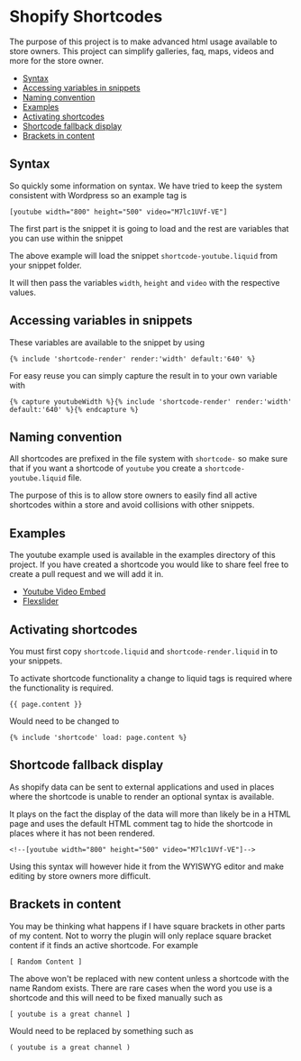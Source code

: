 Shopify Shortcodes
==================

The purpose of this project is to make advanced html usage available to store owners. This project can simplify galleries, faq, maps, videos and more for the store owner.

 - [Syntax](#syntax)
 - [Accessing variables in snippets](#accessing-variables-in-snippets)
 - [Naming convention](#naming-convention)
 - [Examples](#examples)
 - [Activating shortcodes](#activating-shortcodes)
 - [Shortcode fallback display](#shortcode-fallback-display)
 - [Brackets in content](#brackets-in-content)

## Syntax

So quickly some information on syntax. We have tried to keep the system consistent with Wordpress so an example tag is

    [youtube width="800" height="500" video="M7lc1UVf-VE"]
    
The first part is the snippet it is going to load and the rest are variables that you can use within the snippet

The above example will load the snippet `shortcode-youtube.liquid` from your snippet folder.

It will then pass the variables `width`, `height` and `video` with the respective values.

## Accessing variables in snippets

These variables are available to the snippet by using

    {% include 'shortcode-render' render:'width' default:'640' %}

For easy reuse you can simply capture the result in to your own variable with

    {% capture youtubeWidth %}{% include 'shortcode-render' render:'width' default:'640' %}{% endcapture %}

## Naming convention

All shortcodes are prefixed in the file system with `shortcode-` so make sure that if you want a shortcode of `youtube` you create a `shortcode-youtube.liquid` file.

The purpose of this is to allow store owners to easily find all active shortcodes within a store and avoid collisions with other snippets.

## Examples

The youtube example used is available in the examples directory of this project. If you have created a shortcode you would like to share feel free to create a pull request and we will add it in.

 - [Youtube Video Embed](examples/youtube)
 - [Flexslider](examples/flexslider)

## Activating shortcodes

You must first copy `shortcode.liquid` and `shortcode-render.liquid` in to your snippets.
    
To activate shortcode functionality a change to liquid tags is required where the functionality is required.

    {{ page.content }}
    
Would need to be changed to 

    {% include 'shortcode' load: page.content %}

## Shortcode fallback display

As shopify data can be sent to external applications and used in places where the shortcode is unable to render an optional syntax is available.

It plays on the fact the display of the data will more than likely be in a HTML page and uses the default HTML comment tag to hide the shortcode in places where it has not been rendered.

    <!--[youtube width="800" height="500" video="M7lc1UVf-VE"]-->

Using this syntax will however hide it from the WYISWYG editor and make editing by store owners more difficult.

## Brackets in content

You may be thinking what happens if I have square brackets in other parts of my content. Not to worry the plugin will only replace square bracket content if it finds an active shortcode. For example

    [ Random Content ]

The above won't be replaced with new content unless a shortcode with the name Random exists. There are rare cases when the word you use is a shortcode and this will need to be fixed manually such as

    [ youtube is a great channel ]

Would need to be replaced by something such as

    ( youtube is a great channel )
